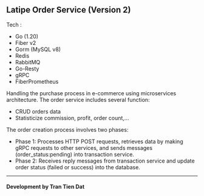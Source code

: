## Latipe Order Service (Version 2)
Tech :
- Go (1.20)
- Fiber v2
- Gorm (MySQL v8)
- Redis
- RabbitMQ
- Go-Resty
- gRPC
- FiberPrometheus

Handling the purchase process in e-commerce using microservices architecture. The order service includes several function:
- CRUD orders data
- Statisticize commission, profit, order count,...

The order creation process involves two phases:
- Phase 1: Processes HTTP POST requests, retrieves data by making gRPC requests to other services, and sends messages (order_status:pending) into transaction service.
- Phase 2: Receives reply messages from transaction service and update order status (failed or success) into the database.

<hr>
<h4>Development by Tran Tien Dat</h4>
